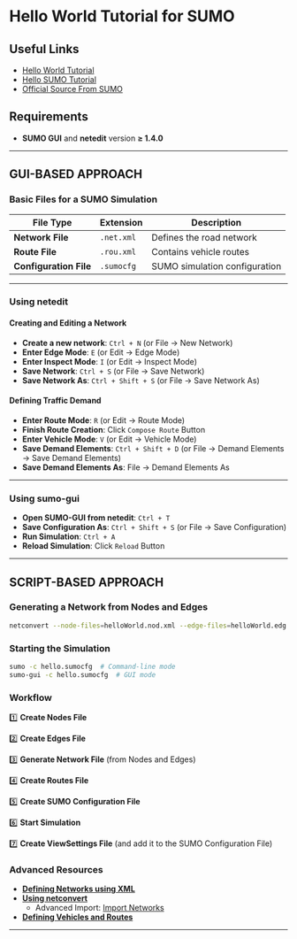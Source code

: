 # Hello World Tutorial for SUMO

## Useful Links
- [Hello World Tutorial](https://sumo.dlr.de/docs/Tutorials/Hello_World.html)
- [Hello SUMO Tutorial](https://sumo.dlr.de/docs/Tutorials/Hello_SUMO.html)
- [Official Source From SUMO](https://github.com/eclipse-sumo/sumo/tree/main/tests/complex/tutorial/hello)

## Requirements
- **SUMO GUI** and **netedit** version **≥ 1.4.0**

---
## GUI-BASED APPROACH
### Basic Files for a SUMO Simulation
| File Type        | Extension         | Description |
|-----------------|------------------|-------------|
| **Network File** | `.net.xml`       | Defines the road network |
| **Route File**   | `.rou.xml`       | Contains vehicle routes |
| **Configuration File** | `.sumocfg` | SUMO simulation configuration |

---
### Using netedit
#### **Creating and Editing a Network**
- **Create a new network**: `Ctrl + N` (or File → New Network)
- **Enter Edge Mode**: `E` (or Edit → Edge Mode)
- **Enter Inspect Mode**: `I` (or Edit → Inspect Mode)
- **Save Network**: `Ctrl + S` (or File → Save Network)
- **Save Network As**: `Ctrl + Shift + S` (or File → Save Network As)

#### **Defining Traffic Demand**
- **Enter Route Mode**: `R` (or Edit → Route Mode)
- **Finish Route Creation**: Click `Compose Route` Button
- **Enter Vehicle Mode**: `V` (or Edit → Vehicle Mode)
- **Save Demand Elements**: `Ctrl + Shift + D` (or File → Demand Elements → Save Demand Elements)
- **Save Demand Elements As**: File → Demand Elements As

---
### Using sumo-gui
- **Open SUMO-GUI from netedit**: `Ctrl + T`
- **Save Configuration As**: `Ctrl + Shift + S` (or File → Save Configuration)
- **Run Simulation**: `Ctrl + A`
- **Reload Simulation**: Click `Reload` Button

---
## SCRIPT-BASED APPROACH
### **Generating a Network from Nodes and Edges**
```sh
netconvert --node-files=helloWorld.nod.xml --edge-files=helloWorld.edg.xml --output-file=helloWorld.net.xml
```

### **Starting the Simulation**
```sh
sumo -c hello.sumocfg  # Command-line mode
sumo-gui -c hello.sumocfg  # GUI mode
```

### **Workflow**

1️⃣ **Create Nodes File**

2️⃣ **Create Edges File**

3️⃣ **Generate Network File** (from Nodes and Edges)

4️⃣ **Create Routes File**

5️⃣ **Create SUMO Configuration File**

6️⃣ **Start Simulation**

7️⃣ **Create ViewSettings File** (and add it to the SUMO Configuration File)

### **Advanced Resources**
- **[Defining Networks using XML](https://sumo.dlr.de/docs/Networks/PlainXML.html)**
- **[Using netconvert](https://sumo.dlr.de/docs/netconvert.html)**
  - Advanced Import: [Import Networks](https://sumo.dlr.de/docs/Networks/Import.html)
- **[Defining Vehicles and Routes](https://sumo.dlr.de/docs/Definition_of_Vehicles%2C_Vehicle_Types%2C_and_Routes.html)**

---
